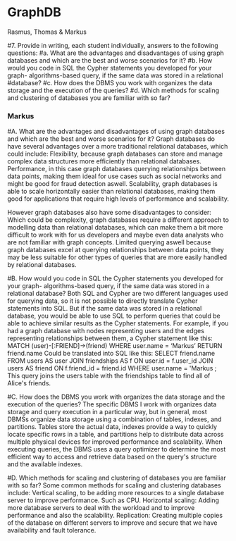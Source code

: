 # GraphDB 
Rasmus, Thomas & Markus



#7. Provide in writing, each student individually, answers to the following questions:
#a. What are the advantages and disadvantages of using graph databases and which are the best and worse scenarios for it?
#b. How would you code in SQL the Cypher statements you developed for your graph- algorithms-based query, if the same data was stored in a relational #database?
#c. How does the DBMS you work with organizes the data storage and the execution of the queries?
#d. Which methods for scaling and clustering of databases you are familiar with so far?

### Markus
#A. What are the advantages and disadvantages of using graph databases and which are the best and worse scenarios for it?
Graph databases do have several advantages over a more traditional relational databases, which could include:
Flexibility, because graph databases can store and manage complex data structures more efficiently than relational databases.
Performance, in this case graph databases querying relationships between data points, making them ideal for use cases such as social networks and might be good for fraud detection aswell.
Scalability, graph databases is able to scale horizontally easier than relational databases, making them good for applications that require high levels of performance and scalability.

However graph databases also have some disadvantages to consider:
Which could be complexity, graph databases require a different approach to modelling data than relational databases, which can make them a bit more difficult to work with for us developers and maybe even data analysts who are not familiar with graph concepts.
Limited querying aswell because graph databases excel at querying relationships between data points, they may be less suitable for other types of queries 
that are more easily handled by relational databases.

#B.	How would you code in SQL the Cypher statements you developed for your graph- algorithms-based query, if the same data was stored in a relational database? 
Both SQL and Cypher are two different languages used for querying data, so it is not possible to directly translate Cypher statements into SQL. But  if the same data was stored in a relational database, you would be able to use SQL to perform queries that could be able to achieve similar results as the Cypher statements. For example, if you had a graph database with nodes representing users and the edges representing relationships between them, a Cypher statement like this:
MATCH (user)-[:FRIEND]->(friend) WHERE user.name = ‘Markus’ RETURN friend.name
Could be translated into SQL like this:
SELECT friend.name FROM users AS user JOIN friendships AS f ON user.id = f.user_id JOIN users AS friend ON f.friend_id = friend.id WHERE user.name = 'Markus ;
This query joins the users table with the friendships table to find all of Alice's friends.

#C. How does the DBMS you work with organizes the data storage and the execution of the queries?
The specific DBMS I work with organizes data storage and query execution in a particular way, but in general, most DBMSs organize data storage using a combination of tables, indexes, and partitions. Tables store the actual data, indexes provide a way to quickly locate specific rows in a table, and partitions help to distribute data across multiple physical devices for improved performance and scalability. When executing queries, the DBMS uses a query optimizer to determine the most efficient way to access and retrieve data based on the query's structure and the available indexes.

#D.	Which methods for scaling and clustering of databases you are familiar with so far?
Some common methods for scaling and clustering databases include:
Vertical scaling, to be  adding more resources  to a single database server to improve performance. Such as CPU.
Horizontal scaling: Adding more database servers to deal with the workload and to improve performance and also the scalability.
Replication: Creating multiple copies of the database on different servers to improve and secure that we have availability and fault tolerance.
